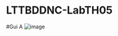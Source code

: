# LTTBDDNC-LabTH05
#Gui A
![image](https://user-images.githubusercontent.com/85795458/193296831-9cd3c553-1676-4286-86a9-e84ca574271c.png)

